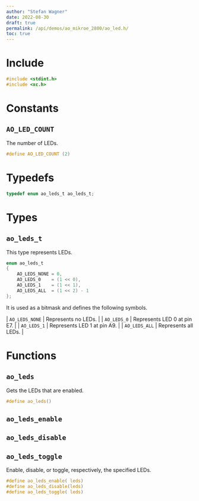 ```yaml
---
author: "Stefan Wagner"
date: 2022-08-30
draft: true
permalink: /api/demos/ao_mikroe_2800/ao_led.h/
toc: true
---
```


# Include

```c
#include <stdint.h>
#include <xc.h>
```

# Constants

## `AO_LED_COUNT`

The number of LEDs.

```c
#define AO_LED_COUNT (2)
```

# Typedefs

```c
typedef enum ao_leds_t ao_leds_t;
```

# Types

## `ao_leds_t`

This type represents LEDs.

```c
enum ao_leds_t
{
    AO_LEDS_NONE = 0,
    AO_LEDS_0    = (1 << 0),
    AO_LEDS_1    = (1 << 1),
    AO_LEDS_ALL  = (1 << 2) - 1
};
```

It is used as a bitmask and defines the following symbols.

| `AO_LEDS_NONE` | Represents no LEDs. |
| `AO_LEDS_0` | Represents LED 0 at pin E7. |
| `AO_LEDS_1` | Represents LED 1 at pin A9. |
| `AO_LEDS_ALL` | Represents all LEDs. |

# Functions

## `ao_leds`

Gets the LEDs that are enabled.

```c
#define ao_leds()
```

## `ao_leds_enable`
## `ao_leds_disable`
## `ao_leds_toggle`

Enable, disable, or toggle, respectively, the specified LEDs.

```c
#define ao_leds_enable( leds)
#define ao_leds_disable(leds)
#define ao_leds_toggle( leds)
```
